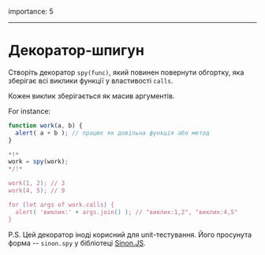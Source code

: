 importance: 5

---

# Декоратор-шпигун

Створіть декоратор `spy(func)`, який повинен повернути обгортку, яка зберігає всі виклики функції у властивості `calls`.

Кожен виклик зберігається як масив аргументів.

For instance:

```js
function work(a, b) {
  alert( a + b ); // працює як довільна функція або метод
}

*!*
work = spy(work);
*/!*

work(1, 2); // 3
work(4, 5); // 9

for (let args of work.calls) {
  alert( 'виклик:' + args.join() ); // "виклик:1,2", "виклик:4,5"
}
```

P.S. Цей декоратор іноді корисний для unit-тестування. Його просунута форма -- `sinon.spy` у бібліотеці [Sinon.JS](http://sinonjs.org/).

